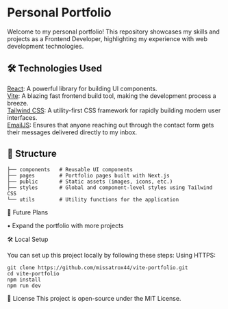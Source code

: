 # Personal Portfolio

Welcome to my personal portfolio! This repository showcases my skills and projects as a Frontend Developer, highlighting my experience with web development technologies.

## 🛠️ Technologies Used

[React](https://react.dev/): A powerful library for building UI components.<br>
[Vite](https://vitejs.dev/): A blazing fast frontend build tool, making the development process a breeze.<br>
[Tailwind CSS](https://tailwindui.com/): A utility-first CSS framework for rapidly building modern user interfaces.<br>
[EmailJS](https://www.emailjs.com/): Ensures that anyone reaching out through the contact form gets their messages delivered directly to my inbox.
<!--React-Router-Dom: Handles seamless navigation throughout the site. -->

## 📂 Structure

```
├── components   # Reusable UI components
├── pages        # Portfolio pages built with Next.js
├── public       # Static assets (images, icons, etc.)
├── styles       # Global and component-level styles using Tailwind CSS
└── utils        # Utility functions for the application
```

🚧 Future Plans

• Expand the portfolio with more projects

🛠️ Local Setup

You can set up this project locally by following these steps:
Using HTTPS:

```
git clone https://github.com/missatrox44/vite-portfolio.git
cd vite-portfolio
npm install
npm run dev
```

📜 License
This project is open-source under the MIT License.
